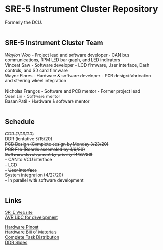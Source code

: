 # SRE-5 Instrument Cluster Repository
Formerly the DCU.<br/>
<br/>
## **SRE-5 Instrument Cluster Team**<br/>
_Waylon Woo_ - Project lead and software developer - CAN bus communications, RPM LED bar graph, and LED indicators<br/>
Vincent Saw - Software developer - LCD firmware, User interface, Dash controls, and SD card firmware<br/>
Wayne Flores - Hardware & software developer - PCB design/fabrication and steering wheel integration<br/>
<br/>
Nicholas Frangos - Software and PCB mentor - Former project lead<br/>
Sean Lin - Software mentor<br/>
Basan Patil - Hardware & software mentor<br/>
<br/>
## **Schedule**<br/>
~~CDR (2/16/20)<br/>~~
~~DDR (tentative 3/15/20)<br/>~~
~~PCB Design (Complete design by Monday 3/23/20)<br/>~~
~~PCB Fab (Boards assembled by 4/6/20)<br/>~~
~~Software development by priority (4/27/20)<br/>~~
    - CAN to VCU interface<br/>
    - ~~LCD<br/>~~
    - ~~User Interface<br/>~~
System integration (4/27/20)<br/>
    - In parallel with software development<br/>
<br/>
## **Links**<br/>
[SR-E Website](http://sr-e.org/)<br/>
[AVR LibC for development](https://www.nongnu.org/avr-libc/)<br/>

[Hardware Pinout](https://drive.google.com/a/sjsu.edu/file/d/1xLYuw01qww-YaoIknkYIqtMT0WFpS8pR/view?usp=sharing)<br/>
[Hardware Bill of Materials](https://docs.google.com/spreadsheets/d/1rcQoXyYTNdh5BdnpZmuGP6YcwMSbOxK2rHiKqOvTCTU/edit?usp=sharing)<br/>
[Complete Task Distribution](https://drive.google.com/a/sjsu.edu/file/d/1iRvdDaB0XlhBnymgw6_nRES0wXMsfi51/view?usp=sharing)<br/>
[DDR Slides](https://docs.google.com/presentation/d/1us2L_uvnOuphe-Pg-fkLn63WLO4gUXN5ZTdYcOGAHT0/edit?usp=sharing)<br/>


